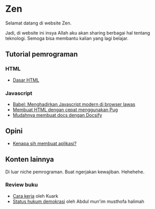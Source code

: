 # Zen

Selamat datang di website Zen.

Jadi, di website ini insya Allah aku akan sharing berbagai hal tentang teknologi. Semoga bisa membantu kalian yang lagi belajar.

## Tutorial pemrograman

### HTML

- [Dasar HTML](/html/)

### Javascript

- [Babel: Menghadirkan Javascript modern di browser lawas](/javascript/babel)
- [Membuat HTML dengan cepat menggunakan Pug](/javascript/pug)
- [Mudahnya membuat docs dengan Docsify](/javascript/docsify)

## Opini

- [Kenapa sih membuat aplikasi?](/opini/mengapa-aplikasi)

## Konten lainnya

Di luar niche pemrograman. Buat ngerjakan kewajiban. Hehehehe.

### Review buku

- [Cara kerja](/buku/cara-kerja) oleh Kuark
- [Status hukum demokrasi](/buku/status-hukum-demokrasi) oleh Abdul mun'im musthofa halimah